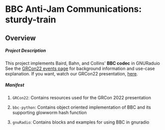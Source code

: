 # **BBC Anti-Jam Communications**: sturdy-train

## Overview
##### Project Description
This project implements Baird, Bahn, and Collins' **BBC codec** in GNURaduio
See the [GRCon22 events page](https://events.gnuradio.org/event/18/contributions/278/) for background information and use-case explanation.
If you want, watch our GRCon22 presentation, [here](https://youtu.be/I3QmZwdsavE&t=7h38m45s).

    
##### Manifest

1. `GRCon22`: Contains resources used for the GRCon 2022 presentation
   
2. `bbc-python`: Contains object oriented implementation of BBC and its supporting glowworm hash function

3. `gnuRadio`: Contains blocks and examples for using BBC in gnuradio
